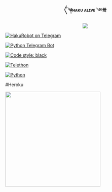 <h4><p align="center"> 〲༆ʜᴀᴋᴜ ᴀʟɪᴠᴇ ༇〺 </p></h4>

<p align="center">

  <img src="https://graph.org/file/a4d8ec008094e0e71cbda.jpg">

</p>

<p align="center">

<a href="https://t.me/gemini_hakutakaa"> <img src="https://img.shields.io/badge/Haku-Robot-blue?&logo=telegram" alt="HakuRobot on Telegram" /> </a><br>

<a href="https://python-telegram-bot.org"> <img src="https://img.shields.io/badge/PTB-13.9.11-white?&style=flat-round&logo=github" alt="Python Telegram Bot" /> </a>

<a href="https://github.com/psf/black"><img alt="Code style: black" src="https://img.shields.io/badge/code%20style-black-000000.svg"></a><br>

<a href="https://docs.telethon.dev"> <img src="https://img.shields.io/badge/Telethon-1.24.0-red?&style=flat-round&logo=github" alt="Telethon" /> </a>

<a href="https://docs.python.org"> <img src="https://img.shields.io/badge/Python-3.10.4-purple?&style=flat-round&logo=python" alt="Python" /> </a><br>

</p>
#Heroku
<p><a href="https://heroku.com/deploy?template=https://hakutaka1234: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@github.com/hakutaka1234/manage_bot.git""><img src="https://img.shields.io/badge/DEPLOY TO WEB-HEROKU-aqua?style=plastic&logo=heroku&logoColor=gold"width="300" /></a></p>

